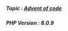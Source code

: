 <h5>Topic : <a href="https://adventofcode.com/2018/day/2">Advent of code </a></h5>
<h5>PHP Version : 8.0.9</h5>
